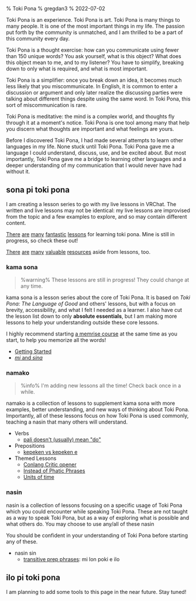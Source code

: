 % Toki Pona
% gregdan3
% 2022-07-02

Toki Pona is an experience. Toki Pona is art. Toki Pona is many things to many
people. It is one of the most important things in my life. The passion put
forth by the community is unmatched, and I am thrilled to be a part of this
community every day.

Toki Pona is a thought exercise: how can you communicate using fewer than 150
unique words? You ask yourself, what is this object? What does this object mean
to me, and to my listener? You have to simplify, breaking down to only what is
required, and what is most important.

Toki Pona is a simplifier: once you break down an idea, it becomes much less
likely that you miscommunicate. In English, it is common to enter a discussion
or argument and only later realize the discussing parties were talking about
different things despite using the same word. In Toki Pona, this sort of
miscommunication is rare.

Toki Pona is meditative: the mind is a complex world, and thoughts fly through
it at a moment's notice. Toki Pona is one tool among many that help you discern
what thoughts are important and what feelings are yours.

Before I discovered Toki Pona, I had made several attempts to learn other
languages in my life. None stuck until Toki Pona. Toki Pona gave me a language
I could understand, discuss, use, and be excited about. But most importantly,
Toki Pona gave me a bridge to learning other languages and a deeper
understanding of my communication that I would never have had without it.

## sona pi toki pona

I am creating a lesson series to go with my live lessons in VRChat. The written
and live lessons may not be identical: my live lessons are improvised from the
topic and a few examples to explore, and so may contain different content.

[There](https://devurandom.xyz/tokipona/)
[are](https://sowelitesa.kittycat.homes/lipu-sona/)
[many](http://www.amazon.com/gp/product/0978292308)
[fantastic](https://www.youtube.com/watch?v=2EZihKCB9iw&list=PLuYLhuXt4HrQwIDV7FBkA8zApw0pnEJrX)
[lessons](https://www.youtube.com/watch?v=4L-dvvng4Zc&list=PLuYLhuXt4HrQIv3xnDxZqRaLfmxB2U5rJ)
for learning toki pona. Mine is still in progress, so check these out!

[There](https://lipu-linku.github.io/)
[are](https://github.com/kilipan/nasin-toki)
[many](https://wikipesija.org/wiki/lipu_open)
[valuable](https://www.youtube.com/watch?v=QmgaRPuF9CE&list=PLjOmpMyMxd8Qs2mAXcLk817tQy_AQj09u)
[resources](https://joelthomastr.github.io/tokipona/README_si) aside from
lessons, too.

### kama sona

> %warning%
> These lessons are still in progress! They could change at any time.

kama sona is a lesson series about the core of Toki Pona. It is based on _Toki
Pona: The Language of Good_ and others' lessons, but with a focus on brevity,
accessibility, and what I felt I needed as a learner. I also have cut the
lesson list down to only **absolute essentials**, but I am making more lessons
to help your understanding outside these core lessons.

I highly recommend starting [a memrise
course](https://app.memrise.com/course/5969373/essential-toki-pona-vocabulary/)
at the same time as you start, to help you memorize all the words!

- [Getting Started](./sona/open.html)
- [_mi_ and _sina_](./sona/mi-sina.html)
  <!-- - [Verbs with _li_](./sona/li.html) -->
  <!-- - [Objects with _e_](./sona/e.html) -->
  <!-- - [_ona_ and _ni_](./sona/ona-ni.html) -->
  <!-- - [Adjectives and _pi_](./sona/adj-pi.html) -->
  <!-- - [Preverbing verbs](./sona/preverbs.html) -->
  <!-- - [Instructions with _o_](./sona/o.html) -->
  <!-- - [Prepositions: time, place, cause](./sona/preps.html) -->
  <!-- - [Context, Comparisons, _la_](./sona/la.html) -->
  <!-- - [Questions, answers, _seme_](./sona/seme.html) -->
  <!-- - [Finale](./sona/pini.html) -->

### namako

> %info%
> I'm adding new lessons all the time! Check back once in a while.

namako is a collection of lessons to supplement kama sona with more
examples, better understanding, and new ways of thinking about Toki Pona.
Importantly, all of these lessons focus on how Toki Pona is used commonly,
teaching a nasin that many others will understand.

<!-- - Grammar -->
  <!-- - [Multiple _li_ with sina with mi](./sona/multiple-li.html) -->
  <!-- - [_la_ and prepositions](./sona/la-prepositions.html) -->
  <!-- - [Interjections](./sona/interjections.html) -->
<!-- - Adjectives -->
  <!-- - [Proper nouns](./sona/proper-nouns.html) -->
  <!-- - [Excitement with _a!_](./sona/a.html) -->
  <!-- - [Colors and _kule_](./sona/kule.html) -->
  <!-- - [Negations with _ala_](./sona/ala.html) -->
  <!-- - [Numbers and _nanpa_](./sona/nanpa.html) -->

- Verbs
  - [pali doesn't (usually) mean "do"](./sona/palint.html)
- Prepositions
  <!-- - [Telling Time](./sona/time.html) -->
  <!-- - [Knowing Place](./sona/location.html) -->
  - [kepeken vs kepeken e](./sona/kepeken.html)
- Themed Lessons
  <!-- - [Concepts and Translation](./sona/ante-toki.html) -->
  <!-- - [mi monsuta e sina](./sona/monsutatesu.html) -->
  <!-- - [Modern Toki Pona vs. pu](./sona/modern-tp.html) -->
  - [Conlang Critic opener](./sona/conlang-critic.html)
  - [Instead of Phatic Phrases](./sona/phatic-phrases.html)
  - [Units of time](./sona/tenpo-nanpa.html)

### nasin

nasin is a collection of lessons focusing on a specific usage of Toki Pona
which you could encounter while speaking Toki Pona. These are not taught as a
way to speak Toki Pona, but as a way of exploring what is possible and what
others do. You may choose to use any/all of these nasin

You should be confident in your understanding of Toki Pona before starting any
of these.

<!-- - [pu taso](./sona/pu-taso.html): only using Toki Pona: The Language of Good -->
<!-- - nimi sin -->
  <!-- - [misikeke li pona](./sona/misikeke.html) -->
  <!-- - [epiku li ike](./sona/epikunt.html) -->
  <!-- - [majuna li ken pona](./sona/majuna.html) -->
  <!-- - [ki si wi](./sona/ki-si-wi.html) -->
<!-- - nimi ante -->
<!--   - [newer preverbs](./sona/newer-preverbs.html): open, pini, alasa, olin -->
<!--   - [nanpa seme?](./sona/nanpa-seme.html): nanpa but it ranks non-integers -->
<!--   - [nasin kule](./sona/kule-ante.html): altered color -->
<!--   - [nasin nanpa ante](./sona/nanpa.html): a few different number systems -->

- nasin sin
  - [transitive prep phrases](./sona/trans-preps.html): mi lon poki e ilo
    <!-- - nimi weka -->
    <!--   - [jon't](./sona/jont.html): not using jo -->
    <!--   - [pin't](./sona/pint.html): not using pi -->
    <!--   - [anun't](./sona/anunt.html): only using anu for questions -->
    <!--   - [gendern't](./sona/gendernt.html): not using meli or mije or even tonsi -->
    <!--   - [jan't](./sona/jant.html): not using jan -->
    <!--   - [min't](./sona/mint.html): not using mi, or sometimes sina, or even ona! -->
    <!--   - [noun't](./sona/nount.html): not using proper nouns -->
    <!--   - [preverbn't](./sona/preverbnt.html): not using preverbs -->
    <!--   - [nanpan't](./sona/nanpant.html): no number system -->

## ilo pi toki pona

I am planning to add some tools to this page in the near future. Stay tuned!
